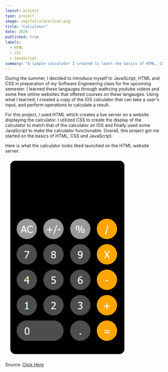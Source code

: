 ```yaml
---
layout: project
type: project
image: img/CalculatorIcon.png
title: "Calculator"
date: 2024
published: true
labels:
  - HTML
  - CSS
  - JavaScript
summary: "A simple calculator I created to learn the basics of HTML, CSS and JavaScript"
---
```


During the summer, I decided to introduce myself to JavaScript, HTML and CSS in preparation of my Software Engineering class for the upcoming semester. I learned these langauges through wathcing youtube videos and some free online websites that offered courses on these langauges. Using what I learned, I created a copy of the IOS calculator that can take a user's input, and perform operations to calculate a result. 

For this project, I used HTML which creates a live server on a website displaying the calculator. I utilized CSS to create the display of the calculator to match that of the calculator on IOS and finally used some JavaScript to make the calculator functionable. Overall, this project got me started on the basics of HTML, CSS and JavaScript. 

Here is what the calculator looks liked launched on the HTML website server: 

<img width="400px" src="../img/IOSCalculator.png">

Source: <a href="https://github.com/hoangv11/Calculator">Click Here</a>
